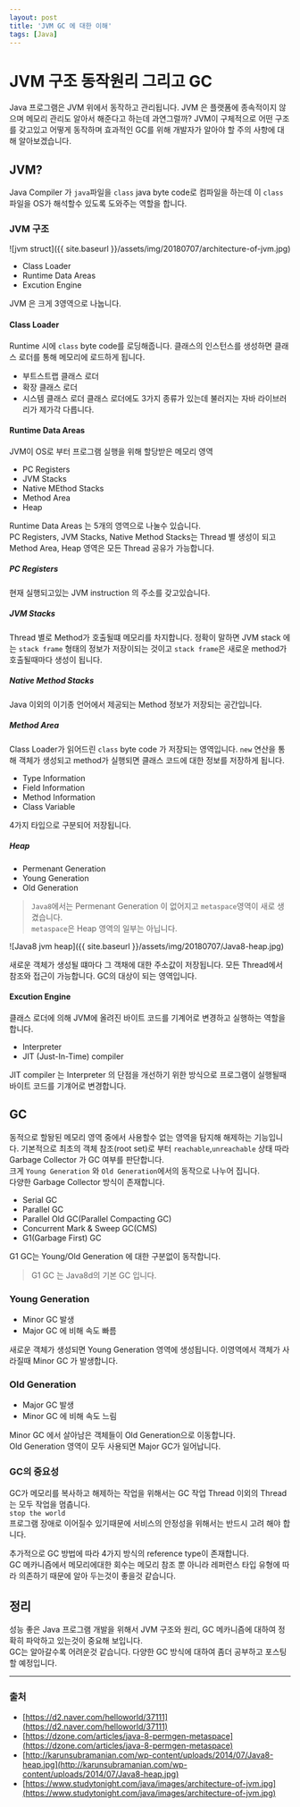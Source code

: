 ```yaml
---
layout: post
title: 'JVM GC 에 대한 이해'
tags: [Java]
---
```

# JVM 구조 동작원리 그리고 GC
Java 프로그램은 JVM 위에서 동작하고 관리됩니다.
JVM 은 플랫폼에 종속적이지 않으며 메모리 관리도 알아서 해준다고 하는데 과연그럴까?
JVM이 구체적으로 어떤 구조를 갖고있고 어떻게 동작하며 효과적인 GC를 위해 개발자가 알아야 할 주의 사항에 대해 알아보겠습니다.

## JVM?
Java Compiler 가 `java`파일을 `class` java byte code로 컴파일을 하는데 이 `class` 파일을 OS가 해석할수 있도록 
도와주는 역할을 합니다.

### JVM 구조

![jvm struct]({{ site.baseurl }}/assets/img/20180707/architecture-of-jvm.jpg)  

 * Class Loader
 * Runtime Data Areas
 * Excution Engine

JVM 은 크게 3영역으로 나눕니다.

#### Class Loader
Runtime 시에 `class` byte code를 로딩해줍니다.
클래스의 인스턴스를 생성하면 클래스 로더를 통해 메모리에 로드하게 됩니다.
 * 부트스트랩 클래스 로더
 * 확장 클래스 로더
 * 시스템 클래스 로더
 클래스 로더에도 3가지 종류가 있는데 불러지는 자바 라이브러리가 제가각 다릅니다.

#### Runtime Data Areas

JVM이 OS로 부터 프로그램 실행을 위해 할당받은 메모리 영역

 * PC Registers
 * JVM Stacks
 * Native MEthod Stacks
 * Method Area
 * Heap

Runtime Data Areas 는 5개의 영역으로 나눌수 있습니다.  
PC Registers, JVM Stacks, Native Method Stacks는 Thread 별 생성이 되고
Method Area, Heap 영역은 모든 Thread 공유가 가능합니다.

##### PC Registers
현재 실행되고있는 JVM instruction 의 주소를 갖고있습니다.

##### JVM Stacks
Thread 별로 Method가 호출될떄 메모리를 차지합니다.
정확이 말하면 JVM stack 에는 `stack frame` 형태의 정보가 저장이되는 것이고 `stack frame`은 새로운 method가 호출될때마다 생성이 됩니다.

##### Native Method Stacks
Java 이외의 이기종 언어에서 제공되는 Method 정보가 저장되는 공간입니다.

##### Method Area
Class Loader가 읽어드린 `class` byte code 가 저장되는 영역입니다.
`new` 연산을 통해 객체가 생성되고 method가 실행되면 클래스 코드에 대한 정보를 저장하게 됩니다.
 * Type Information
 * Field Information
 * Method Information
 * Class Variable

4가지 타입으로 구분되어 저장됩니다.

##### Heap

* Permenant Generation 
* Young Generation
* Old Generation

> `Java8`에서는 Permenant Generation 이 없어지고 `metaspace`영역이 새로 생겼습니다.  
> `metaspace`은 Heap 영역의 일부는 아닙니다.

![Java8 jvm heap]({{ site.baseurl }}/assets/img/20180707/Java8-heap.jpg)

새로운 객체가 생성될 떄마다 그 객채에 대한 주소값이 저장됩니다.
모든 Thread에서 참조와 접근이 가능합니다.
GC의 대상이 되는 영역입니다.

#### Excution Engine
클래스 로더에 의해 JVM에 올려진 바이트 코드를 기계어로 변경하고 실행하는 역할을 합니다.
 * Interpreter
 * JIT (Just-In-Time) compiler

JIT compiler 는 Interpreter 의 단점을 개선하기 위한 방식으로 프로그램이 실행될때 바이트 코드를 기걔어로 변경합니다.
 

## GC
동적으로 할돵된 메모리 영역 중에서 사용할수 없는 영역을 탐지해 해제하는 기능입니다.
기본적으로 최초의 객체 참조(root set)로 부터 `reachable`,`unreachable` 상태 따라 Garbage Collector 가  GC 여부를 판단합니다.  
크게 `Young Generation` 와 `Old Generation`에서의 동작으로 나누어 집니다.  
다양한 Garbage Collector 방식이 존재합니다. 

* Serial GC
* Parallel GC
* Parallel Old GC(Parallel Compacting GC)
* Concurrent Mark & Sweep GC(CMS)
* G1(Garbage First) GC

G1 GC는 Young/Old Generation 에 대한 구분없이 동작합니다.
> G1 GC 는 Java8d의 기본 GC 입니다.

### Young Generation
 * Minor GC 발생
 * Major GC 에 비해 속도 빠름

새로운 객체가 생성되면 Young Generation 영역에 생성됩니다.
이영역에서 객체가 사라질때 Minor GC 가 발생합니다.

### Old Generation
 * Major GC 발생
 * Minor GC 에 비해 속도 느림

 Minor GC 에서 살아남은 객체들이 Old Generation으로 이동합니다.  
 Old Generation 영역이 모두 사용되면 Major GC가 일어납니다.



### GC의 중요성
GC가 메모리를 복사하고 해제하는 작업을 위해서는 GC 작업 Thread 이외의 Thread는 모두 작업을 멈춥니다.  
`stop the world`  
프로그램 장애로 이어질수 있기때문에 서비스의 안정성을 위해서는 반드시 고려 해야 합니다.

추가적으로 GC 방법에 따라 4가지 방식의 reference type이 존재합니다.  
GC 메카니즘에서 메모리에대한 회수는 메모리 참조 뿐 아니라 레퍼런스 타입 유형에 따라 의존하기 때문에 알아 두는것이 좋을것 같습니다.

## 정리
성능 좋은 Java 프로그램 개발을 위해서 JVM 구조와 원리, GC 메카니즘에 대하여 정확히 파악하고 있는것이 중요해 보입니다.  
GC는 알아갈수록 어려운것 같습니다. 다양한 GC 방식에 대하여 좀더 공부하고 포스팅할 예정입니다.

---
 ### 출처
 * [https://d2.naver.com/helloworld/37111](https://d2.naver.com/helloworld/37111)
 * [https://dzone.com/articles/java-8-permgen-metaspace](https://dzone.com/articles/java-8-permgen-metaspace)
 * [http://karunsubramanian.com/wp-content/uploads/2014/07/Java8-heap.jpg](http://karunsubramanian.com/wp-content/uploads/2014/07/Java8-heap.jpg)
 * [https://www.studytonight.com/java/images/architecture-of-jvm.jpg](https://www.studytonight.com/java/images/architecture-of-jvm.jpg)